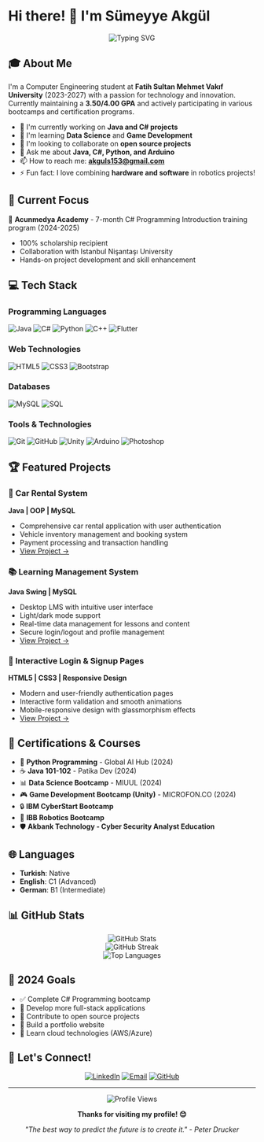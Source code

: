 # Hi there! 👋 I'm Sümeyye Akgül

<div align="center">
  <img src="https://readme-typing-svg.herokuapp.com?font=Fira+Code&pause=1000&color=6366F1&center=true&vCenter=true&width=435&lines=Computer+Engineering+Student;Full+Stack+Developer;Software+Engineer;Always+learning+new+things" alt="Typing SVG" />
</div>

## 🎓 About Me

I'm a Computer Engineering student at **Fatih Sultan Mehmet Vakıf University** (2023-2027) with a passion for technology and innovation. Currently maintaining a **3.50/4.00 GPA** and actively participating in various bootcamps and certification programs.

- 🔭 I'm currently working on **Java and C# projects**
- 🌱 I'm learning **Data Science** and **Game Development**
- 👯 I'm looking to collaborate on **open source projects**
- 💬 Ask me about **Java, C#, Python, and Arduino**
- 📫 How to reach me: **akguls153@gmail.com**
- ⚡ Fun fact: I love combining **hardware and software** in robotics projects!

## 🚀 Current Focus

🎯 **Acunmedya Academy** - 7-month C# Programming Introduction training program (2024-2025)
- 100% scholarship recipient
- Collaboration with Istanbul Nişantaşı University
- Hands-on project development and skill enhancement

## 💻 Tech Stack

### Programming Languages
![Java](https://img.shields.io/badge/Java-ED8B00?style=for-the-badge&logo=java&logoColor=white)
![C#](https://img.shields.io/badge/C%23-239120?style=for-the-badge&logo=c-sharp&logoColor=white)
![Python](https://img.shields.io/badge/Python-3776AB?style=for-the-badge&logo=python&logoColor=white)
![C++](https://img.shields.io/badge/C%2B%2B-00599C?style=for-the-badge&logo=c%2B%2B&logoColor=white)
![Flutter](https://img.shields.io/badge/Flutter-02569B?style=for-the-badge&logo=flutter&logoColor=white)

### Web Technologies
![HTML5](https://img.shields.io/badge/HTML5-E34F26?style=for-the-badge&logo=html5&logoColor=white)
![CSS3](https://img.shields.io/badge/CSS3-1572B6?style=for-the-badge&logo=css3&logoColor=white)
![Bootstrap](https://img.shields.io/badge/Bootstrap-563D7C?style=for-the-badge&logo=bootstrap&logoColor=white)

### Databases
![MySQL](https://img.shields.io/badge/MySQL-005C84?style=for-the-badge&logo=mysql&logoColor=white)
![SQL](https://img.shields.io/badge/SQL-4479A1?style=for-the-badge&logo=postgresql&logoColor=white)

### Tools & Technologies
![Git](https://img.shields.io/badge/Git-F05032?style=for-the-badge&logo=git&logoColor=white)
![GitHub](https://img.shields.io/badge/GitHub-100000?style=for-the-badge&logo=github&logoColor=white)
![Unity](https://img.shields.io/badge/Unity-100000?style=for-the-badge&logo=unity&logoColor=white)
![Arduino](https://img.shields.io/badge/Arduino-00979D?style=for-the-badge&logo=Arduino&logoColor=white)
![Photoshop](https://img.shields.io/badge/Adobe%20Photoshop-31A8FF?style=for-the-badge&logo=Adobe%20Photoshop&logoColor=black)

## 🏆 Featured Projects

### 🚗 Car Rental System
**Java | OOP | MySQL**
- Comprehensive car rental application with user authentication
- Vehicle inventory management and booking system
- Payment processing and transaction handling
- [View Project →](https://github.com/sumeyye677/car-rental-system)

### 📚 Learning Management System
**Java Swing | MySQL**
- Desktop LMS with intuitive user interface
- Light/dark mode support
- Real-time data management for lessons and content
- Secure login/logout and profile management
- [View Project →](https://github.com/sumeyye677/learning-management-system)

### 🔐 Interactive Login & Signup Pages
**HTML5 | CSS3 | Responsive Design**
- Modern and user-friendly authentication pages
- Interactive form validation and smooth animations
- Mobile-responsive design with glassmorphism effects
- [View Project →](https://github.com/sumeyye677/login-signup-pages)

## 📜 Certifications & Courses

- 🐍 **Python Programming** - Global AI Hub (2024)
- ☕ **Java 101-102** - Patika Dev (2024)
- 📊 **Data Science Bootcamp** - MIUUL (2024)
- 🎮 **Game Development Bootcamp (Unity)** - MICROFON.CO (2024)
- 🔒 **IBM CyberStart Bootcamp**
- 🤖 **IBB Robotics Bootcamp**
- 🛡️ **Akbank Technology - Cyber Security Analyst Education**

## 🌐 Languages

- **Turkish**: Native
- **English**: C1 (Advanced)
- **German**: B1 (Intermediate)

## 📊 GitHub Stats

<div align="center">
  <img src="https://github-readme-stats.vercel.app/api?username=sumeyye677&show_icons=true&theme=radical" alt="GitHub Stats" />
</div>

<div align="center">
  <img src="https://github-readme-streak-stats.herokuapp.com/?user=sumeyye677&theme=radical" alt="GitHub Streak" />
</div>

<div align="center">
  <img src="https://github-readme-stats.vercel.app/api/top-langs/?username=sumeyye677&layout=compact&theme=radical" alt="Top Languages" />
</div>

## 🎯 2024 Goals

- ✅ Complete C# Programming bootcamp
- 🔄 Develop more full-stack applications
- 🔄 Contribute to open source projects
- 🔄 Build a portfolio website
- 🔄 Learn cloud technologies (AWS/Azure)

## 🤝 Let's Connect!

<div align="center">
  
[![LinkedIn](https://img.shields.io/badge/LinkedIn-0077B5?style=for-the-badge&logo=linkedin&logoColor=white)](https://linkedin.com/in/sumeyye-akgul)
[![Email](https://img.shields.io/badge/Email-D14836?style=for-the-badge&logo=gmail&logoColor=white)](mailto:akguls153@gmail.com)
[![GitHub](https://img.shields.io/badge/GitHub-100000?style=for-the-badge&logo=github&logoColor=white)](https://github.com/sumeyye677)

</div>

---

<div align="center">
  <img src="https://komarev.com/ghpvc/?username=sumeyye677&color=6366f1" alt="Profile Views" />
</div>

<div align="center">
  
**Thanks for visiting my profile! 😊**
  
*"The best way to predict the future is to create it." - Peter Drucker*

</div>
